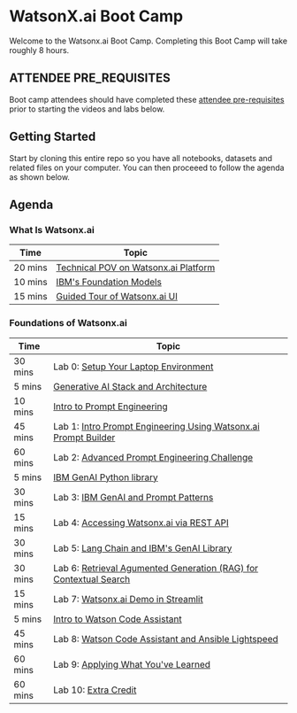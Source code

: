 # WatsonX.ai Boot Camp
Welcome to the Watsonx.ai Boot Camp. Completing this Boot Camp will take roughly 8 hours.


## ATTENDEE PRE_REQUISITES
Boot camp attendees should have completed these [attendee pre-requisites](attendee-prerequisites.md) prior to starting the videos and labs below.

## Getting Started
Start by cloning this entire repo so you have all notebooks, datasets and related files on your computer.  You can then proceeed to follow the agenda as shown below.

## Agenda
### What Is Watsonx.ai
| **Time**        | **Topic** |
|-----------------|-------------------|
| 20 mins  | [Technical POV on Watsonx.ai Platform](watsonxai--platform.md) | 
| 10 mins  | [IBM's Foundation Models](ibm-foundation-models.md) | 
| 15 mins  | [Guided Tour of Watsonx.ai UI](https://ibm.box.com/s/vcebyqr1kzy9hj8z6xssq2ryq18cdk2q)  | 

### Foundations of Watsonx.ai
| **Time**        | **Topic** |
|-----------------|-------------------|
| 30 mins  | Lab 0: [Setup Your Laptop Environment](./self-guided-labs/level-1/lab-0-laptop-environment-setup)|  
|  5 mins  | [Generative AI Stack and Architecture](https://ibm.box.com/s/8imh3ymwmatab3x94u332fnzbg0tgq1z)   | 
| 10 mins  | [Intro to Prompt Engineering](https://ibm.box.com/s/acqea8ukzmgzdel7gxp2fcrnqm8p7vvp)   |  
| 45 mins  | Lab 1: [Intro Prompt Engineering Using Watsonx.ai Prompt Builder](./self-guided-labs/level-1/lab-01-intro-to-prompt-engineering) |  
| 60 mins  | Lab 2: [Advanced Prompt Engineering Challenge](./self-guided-labs/level-1/lab-02-advanced-prompt-engineering)   |  
|  5 mins  | [IBM GenAI Python library](https://ibm.box.com/s/ufqc0h9q6jc7f01yxym3ji32yqnuvpsl) | 
| 30 mins  | Lab 3: [IBM GenAI and Prompt Patterns](./self-guided-labs/level-1/lab-03-genai-and-prompt-patterns) | 
| 15 mins  | Lab 4: [Accessing Watsonx.ai via REST API](./self-guided-labs/level-1/lab-04-genai-rest-api) | 
| 30 mins  | Lab 5: [Lang Chain and IBM's GenAI Library](./self-guided-labs/level-1/lab-05-genai-and-langchain) | 
| 30 mins  | Lab 6: [Retrieval Agumented Generation (RAG) for Contextual Search](./self-guided-labs/level-1/lab-06-retrieval-agumented-generation) |
| 15 mins  | Lab 7: [Watsonx.ai Demo in Streamlit](./self-guided-labs/level-1/lab-07-watsonxai-demo-with-streamlit) | 
|  5 mins  | [Intro to Watson Code Assistant](https://ibm.box.com/s/lx4xbdjtc7p13yf950ou88bl8d5qbj3y) | 
| 45 mins  | Lab 8: [Watson Code Assistant and Ansible Lightspeed](./self-guided-labs/level-1/lab-08-watson-code-assistant) | 
| 60 mins  | Lab 9: [Applying What You've Learned](./self-guided-labs/level-1/lab-09-apply-what-you-have-learned) | 
| 60 mins  | Lab 10: [Extra Credit](./self-guided-labs/level-1/lab-10-extra-credit) | 
